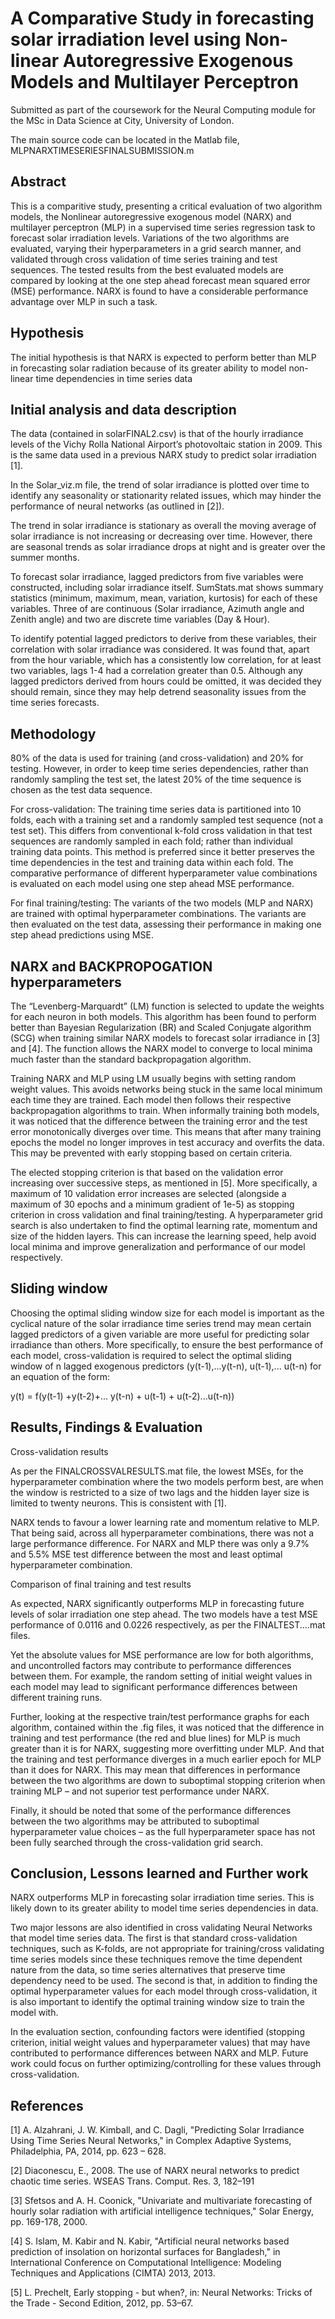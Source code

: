 # A Comparative Study in forecasting solar irradiation level using Non-linear Autoregressive Exogenous Models and Multilayer Perceptron

Submitted as part of the coursework for the Neural Computing module for the MSc in Data Science at City, University of London.

The main source code can be located in the Matlab file, MLPNARXTIMESERIESFINALSUBMISSION.m 

## Abstract
This is a comparitive study, presenting a critical evaluation of two algorithm models, the Nonlinear autoregressive exogenous model (NARX) and multilayer perceptron (MLP) in a supervised time series regression task to forecast solar irradiation levels. Variations of the two algorithms are evaluated, varying their hyperparameters in a grid search manner, and validated through cross validation of time series training and test sequences. The tested results from the best evaluated models are compared by looking at the one step ahead forecast mean squared error (MSE) performance. NARX is found to have a considerable performance advantage over MLP in such a task.


## Hypothesis
The initial hypothesis is that NARX is expected to perform better than MLP in forecasting solar radiation because of its greater ability to model non-linear time dependencies in time series data

## Initial analysis and data description
The data (contained in solarFINAL2.csv) is that of the hourly irradiance levels of the Vichy Rolla National Airport’s photovoltaic station in 2009. This is the same data used in a previous NARX study to predict solar irradiation [1].

In the Solar_viz.m file, the trend of solar irradiance is plotted over time to identify any seasonality or stationarity related issues, which may hinder the performance of neural networks (as outlined in [2]).

The trend in solar irradiance is stationary as overall the moving average of solar irradiance is not increasing or decreasing over time. However, there are seasonal trends as solar irradiance drops at night and is greater over the summer months.

To forecast solar irradiance, lagged predictors from five variables were constructed, including solar irradiance itself. SumStats.mat shows summary statistics (minimum, maximum, mean, variation, kurtosis) for each of these variables. Three of are continuous (Solar irradiance, Azimuth angle and Zenith angle) and two are discrete time variables (Day & Hour).

To identify potential lagged predictors to derive from these variables, their correlation with solar irradiance was considered. It was found that, apart from the hour variable, which has a consistently low correlation, for at least two variables, lags 1-4 had a correlation greater than 0.5. Although any lagged predictors derived from hours could be omitted, it was decided they should remain, since they may help detrend seasonality issues from the time series forecasts.

## Methodology
80% of the data is used for training (and cross-validation) and 20% for testing. However, in order to keep time series dependencies, rather than randomly sampling the test set, the latest 20% of the time sequence is chosen as the test data sequence.

For cross-validation: The training time series data is partitioned into 10 folds, each with a training set and a randomly sampled test sequence (not a test set). This differs from conventional k-fold cross validation in that test sequences are randomly sampled in each fold; rather than individual training data points. This method is preferred since it better preserves the time dependencies in the test and training data within each fold. The comparative performance of different hyperparameter value combinations is evaluated on each model using one step ahead MSE performance.

For final training/testing: The variants of the two models (MLP and NARX) are trained with optimal hyperparameter combinations. The variants are then evaluated on the test data, assessing their performance in making one step ahead predictions using MSE.

## NARX and BACKPROPOGATION hyperparameters
The “Levenberg-Marquardt” (LM) function is selected to update the weights for each neuron in both models. This algorithm has been found to perform better than Bayesian Regularization (BR) and Scaled Conjugate algorithm (SCG) when training similar NARX models to forecast solar irradiance in [3] and [4]. The function allows the NARX model to converge to local minima much faster than the standard backpropagation algorithm.

Training NARX and MLP using LM usually begins with setting random weight values. This avoids networks being stuck in the same local minimum each time they are trained. Each model then follows their respective backpropagation algorithms to train. When informally training both models, it was noticed that the difference between the training error and the test error monotonically diverges over time. This means that after many training epochs the model no longer improves in test accuracy and overfits the data. This may be prevented with early stopping based on certain criteria.

The elected stopping criterion is that based on the validation error increasing over successive steps, as mentioned in [5]. More specifically, a maximum of 10 validation error increases are selected (alongside a maximum of 30 epochs and a minimum gradient of 1e-5) as stopping criterion in cross validation and final training/testing. A hyperparameter grid search is also undertaken to find the optimal learning rate, momentum and size of the hidden layers. This can increase the learning speed, help avoid local minima and improve generalization and performance of our model respectively.

## Sliding window
Choosing the optimal sliding window size for each model is important as the cyclical nature of the solar irradiance time series trend may mean certain lagged predictors of a given variable are more useful for predicting solar irradiance than others. More specifically, to ensure the best performance of each model, cross-validation is required to select the optimal sliding window of n lagged exogenous predictors (y(t-1),...y(t-n), u(t-1),... u(t-n) for an equation of the form:

y(t) = f(y(t-1) +y(t-2)+... y(t-n) + u(t-1) + u(t-2)...u(t-n))


## Results, Findings & Evaluation
Cross-validation results

As per the FINALCROSSVALRESULTS.mat file, the lowest MSEs, for the hyperparameter combination where the two models perform best, are when the window is restricted to a size of two lags and the hidden layer size is limited to twenty neurons. This is consistent with [1].

NARX tends to favour a lower learning rate and momentum relative to MLP. That being said, across all hyperparameter combinations, there was not a large performance difference. For NARX and MLP there was only a 9.7% and 5.5% MSE test difference between the most and least optimal hyperparameter combination.


Comparison of final training and test results

As expected, NARX significantly outperforms MLP in forecasting future levels of solar irradiation one step ahead. The two models have a test MSE performance of 0.0116 and 0.0226 respectively, as per the FINALTEST....mat files.

Yet the absolute values for MSE performance are low for both algorithms, and uncontrolled factors may contribute to performance differences between them. For example, the random setting of initial weight values in each model may lead to significant performance differences between different training runs.

Further, looking at the respective train/test performance graphs for each algorithm, contained within the .fig files, it was noticed that the difference in training and test performance (the red and blue lines) for MLP is much greater than it is for NARX, suggesting more overfitting under MLP. And that the training and test performance diverges in a much earlier epoch for MLP than it does for NARX. This may mean that differences in performance between the two algorithms are down to suboptimal stopping criterion when training MLP – and not superior test performance under NARX.

Finally, it should be noted that some of the performance differences between the two algorithms may be attributed to suboptimal hyperparameter value choices – as the full hyperparameter space has not been fully searched through the cross-validation grid search.

## Conclusion, Lessons learned and Further work
NARX outperforms MLP in forecasting solar irradiation time series. This is likely down to its greater ability to model time series dependencies in data.

Two major lessons are also identified in cross validating Neural Networks that model time series data. The first is that standard cross-validation techniques, such as K-folds, are not appropriate for training/cross validating time series models since these techniques remove the time dependent nature from the data, so time series alternatives that preserve time dependency need to be used. The second is that, in addition to finding the optimal hyperparameter values for each model through cross-validation, it is also important to identify the optimal training window size to train the model with.

In the evaluation section, confounding factors were identified (stopping criterion, initial weight values and hyperparameter values) that may have contributed to performance differences between NARX and MLP. Future work could focus on further optimizing/controlling for these values through cross-validation.


## References
[1] A. Alzahrani, J. W. Kimball, and C. Dagli, "Predicting Solar Irradiance Using Time Series Neural Networks," in Complex Adaptive Systems, Philadelphia, PA, 2014, pp. 623 – 628.

[2] Diaconescu, E., 2008. The use of NARX neural networks to predict chaotic time series. WSEAS Trans. Comput. Res. 3, 182–191

[3] Sfetsos and A. H. Coonick, "Univariate and multivariate forecasting of hourly solar radiation with artificial intelligence techniques," Solar Energy, pp. 169-178, 2000.

[4] S. Islam, M. Kabir and N. Kabir, "Artificial neural networks based prediction of insolation on horizontal surfaces for Bangladesh," in International Conference on Computational Intelligence: Modeling Techniques and Applications (CIMTA) 2013, 2013.

[5] L. Prechelt, Early stopping - but when?, in: Neural Networks: Tricks of the Trade - Second Edition, 2012, pp. 53–67.
